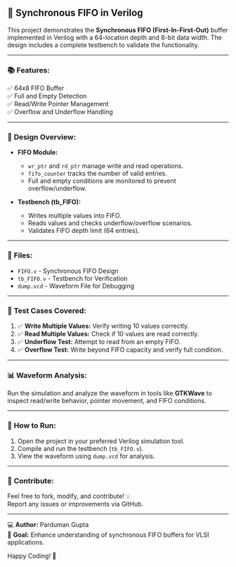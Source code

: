 ## 🚀 Synchronous FIFO in Verilog

This project demonstrates the **Synchronous FIFO (First-In-First-Out)** buffer implemented in Verilog with a 64-location depth and 8-bit data width. The design includes a complete testbench to validate the functionality.

---

### 📚 **Features:**
✅ 64x8 FIFO Buffer  
✅ Full and Empty Detection  
✅ Read/Write Pointer Management  
✅ Overflow and Underflow Handling  

---

### 📄 **Design Overview:**
- **FIFO Module:**  
  - `wr_ptr` and `rd_ptr` manage write and read operations.
  - `fifo_counter` tracks the number of valid entries.
  - Full and empty conditions are monitored to prevent overflow/underflow.

- **Testbench (tb_FIFO):**  
  - Writes multiple values into FIFO.
  - Reads values and checks underflow/overflow scenarios.
  - Validates FIFO depth limit (64 entries).

---

### 📂 **Files:**
- `FIFO.v` - Synchronous FIFO Design  
- `tb_FIFO.v` - Testbench for Verification  
- `dump.vcd` - Waveform File for Debugging  

---

### 🧪 **Test Cases Covered:**
1. ✅ **Write Multiple Values:** Verify writing 10 values correctly.  
2. ✅ **Read Multiple Values:** Check if 10 values are read correctly.  
3. ✅ **Underflow Test:** Attempt to read from an empty FIFO.  
4. ✅ **Overflow Test:** Write beyond FIFO capacity and verify full condition.

---

### 📊 **Waveform Analysis:**
Run the simulation and analyze the waveform in tools like **GTKWave** to inspect read/write behavior, pointer movement, and FIFO conditions.

---

### 📝 **How to Run:**
1. Open the project in your preferred Verilog simulation tool.  
2. Compile and run the testbench (`tb_FIFO.v`).  
3. View the waveform using `dump.vcd` for analysis.

---

### 🔗 **Contribute:**
Feel free to fork, modify, and contribute! 💡  
Report any issues or improvements via GitHub.

---

💻 **Author:** Parduman Gupta  
🎯 **Goal:** Enhance understanding of synchronous FIFO buffers for VLSI applications.

Happy Coding! 🎉
